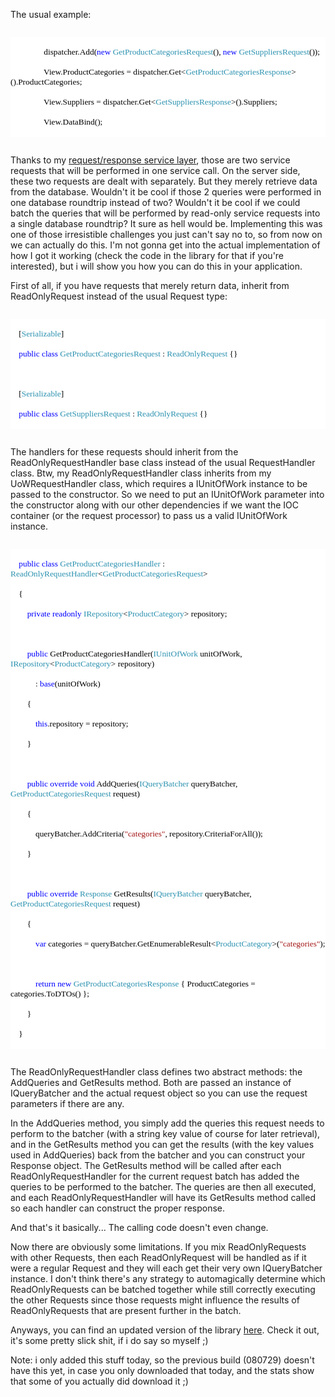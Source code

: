 The usual example:

<code>
<div style="font-family: Consolas; font-size: 10pt; color: black; background: white;">
<p style="margin: 0px;">&nbsp;&nbsp;&nbsp; &nbsp;&nbsp;&nbsp; &nbsp;&nbsp;&nbsp; &nbsp;&nbsp;&nbsp; dispatcher.Add(<span style="color: blue;">new</span> <span style="color: #2b91af;">GetProductCategoriesRequest</span>(), <span style="color: blue;">new</span> <span style="color: #2b91af;">GetSuppliersRequest</span>());</p>
<p style="margin: 0px;">&nbsp;&nbsp;&nbsp; &nbsp;&nbsp;&nbsp; &nbsp;&nbsp;&nbsp; &nbsp;&nbsp;&nbsp; View.ProductCategories = dispatcher.Get&lt;<span style="color: #2b91af;">GetProductCategoriesResponse</span>&gt;().ProductCategories;</p>
<p style="margin: 0px;">&nbsp;&nbsp;&nbsp; &nbsp;&nbsp;&nbsp; &nbsp;&nbsp;&nbsp; &nbsp;&nbsp;&nbsp; View.Suppliers = dispatcher.Get&lt;<span style="color: #2b91af;">GetSuppliersResponse</span>&gt;().Suppliers;</p>
<p style="margin: 0px;">&nbsp;&nbsp;&nbsp; &nbsp;&nbsp;&nbsp; &nbsp;&nbsp;&nbsp; &nbsp;&nbsp;&nbsp; View.DataBind();</p>
</div>
</code>

Thanks to my <a href="http://davybrion.com/blog/2008/07/the-request-response-service-layer/">request/response service layer</a>, those are two service requests that will be performed in one service call.  On the server side, these two requests are dealt with separately.  But they merely retrieve data from the database.  Wouldn't it be cool if those 2 queries were performed in one database roundtrip instead of two?  Wouldn't it be cool if we could batch the queries that will be performed by read-only service requests into a single database roundtrip? It sure as hell would be. Implementing this was one of those irresistible challenges you just can't say no to, so from now on we can actually do this.  I'm not gonna get into the actual implementation of how I got it working (check the code in the library for that if you're interested), but i will show you how you can do this in your application.

First of all, if you have requests that merely return data, inherit from ReadOnlyRequest instead of the usual Request type:

<code>
<div style="font-family: Consolas; font-size: 10pt; color: black; background: white;">
<p style="margin: 0px;">&nbsp;&nbsp;&nbsp; [<span style="color: #2b91af;">Serializable</span>]</p>
<p style="margin: 0px;">&nbsp;&nbsp;&nbsp; <span style="color: blue;">public</span> <span style="color: blue;">class</span> <span style="color: #2b91af;">GetProductCategoriesRequest</span> : <span style="color: #2b91af;">ReadOnlyRequest</span> {}</p>
<p style="margin: 0px;">&nbsp;</p>
<p style="margin: 0px;">&nbsp;&nbsp;&nbsp; [<span style="color: #2b91af;">Serializable</span>]</p>
<p style="margin: 0px;">&nbsp;&nbsp;&nbsp; <span style="color: blue;">public</span> <span style="color: blue;">class</span> <span style="color: #2b91af;">GetSuppliersRequest</span> : <span style="color: #2b91af;">ReadOnlyRequest</span> {}</p>
</div>
</code>

The handlers for these requests should inherit from the ReadOnlyRequestHandler base class instead of the usual RequestHandler class.  Btw, my ReadOnlyRequestHandler class inherits from my UoWRequestHandler class, which requires a IUnitOfWork instance to be passed to the constructor.  So we need to put an IUnitOfWork parameter into the constructor along with our other dependencies if we want the IOC container (or the request processor) to pass us a valid IUnitOfWork instance.

<code>
<div style="font-family: Consolas; font-size: 10pt; color: black; background: white;">
<p style="margin: 0px;">&nbsp;&nbsp;&nbsp; <span style="color: blue;">public</span> <span style="color: blue;">class</span> <span style="color: #2b91af;">GetProductCategoriesHandler</span> : <span style="color: #2b91af;">ReadOnlyRequestHandler</span>&lt;<span style="color: #2b91af;">GetProductCategoriesRequest</span>&gt;</p>
<p style="margin: 0px;">&nbsp;&nbsp;&nbsp; {</p>
<p style="margin: 0px;">&nbsp;&nbsp;&nbsp; &nbsp;&nbsp;&nbsp; <span style="color: blue;">private</span> <span style="color: blue;">readonly</span> <span style="color: #2b91af;">IRepository</span>&lt;<span style="color: #2b91af;">ProductCategory</span>&gt; repository;</p>
<p style="margin: 0px;">&nbsp;</p>
<p style="margin: 0px;">&nbsp;&nbsp;&nbsp; &nbsp;&nbsp;&nbsp; <span style="color: blue;">public</span> GetProductCategoriesHandler(<span style="color: #2b91af;">IUnitOfWork</span> unitOfWork, <span style="color: #2b91af;">IRepository</span>&lt;<span style="color: #2b91af;">ProductCategory</span>&gt; repository) </p>
<p style="margin: 0px;">&nbsp;&nbsp;&nbsp; &nbsp;&nbsp;&nbsp; &nbsp;&nbsp;&nbsp; : <span style="color: blue;">base</span>(unitOfWork)</p>
<p style="margin: 0px;">&nbsp;&nbsp;&nbsp; &nbsp;&nbsp;&nbsp; {</p>
<p style="margin: 0px;">&nbsp;&nbsp;&nbsp; &nbsp;&nbsp;&nbsp; &nbsp;&nbsp;&nbsp; <span style="color: blue;">this</span>.repository = repository;</p>
<p style="margin: 0px;">&nbsp;&nbsp;&nbsp; &nbsp;&nbsp;&nbsp; }</p>
<p style="margin: 0px;">&nbsp;</p>
<p style="margin: 0px;">&nbsp;&nbsp;&nbsp; &nbsp;&nbsp;&nbsp; <span style="color: blue;">public</span> <span style="color: blue;">override</span> <span style="color: blue;">void</span> AddQueries(<span style="color: #2b91af;">IQueryBatcher</span> queryBatcher, <span style="color: #2b91af;">GetProductCategoriesRequest</span> request)</p>
<p style="margin: 0px;">&nbsp;&nbsp;&nbsp; &nbsp;&nbsp;&nbsp; {</p>
<p style="margin: 0px;">&nbsp;&nbsp;&nbsp; &nbsp;&nbsp;&nbsp; &nbsp;&nbsp;&nbsp; queryBatcher.AddCriteria(<span style="color: #a31515;">"categories"</span>, repository.CriteriaForAll());</p>
<p style="margin: 0px;">&nbsp;&nbsp;&nbsp; &nbsp;&nbsp;&nbsp; }</p>
<p style="margin: 0px;">&nbsp;</p>
<p style="margin: 0px;">&nbsp;&nbsp;&nbsp; &nbsp;&nbsp;&nbsp; <span style="color: blue;">public</span> <span style="color: blue;">override</span> <span style="color: #2b91af;">Response</span> GetResults(<span style="color: #2b91af;">IQueryBatcher</span> queryBatcher, <span style="color: #2b91af;">GetProductCategoriesRequest</span> request)</p>
<p style="margin: 0px;">&nbsp;&nbsp;&nbsp; &nbsp;&nbsp;&nbsp; {</p>
<p style="margin: 0px;">&nbsp;&nbsp;&nbsp; &nbsp;&nbsp;&nbsp; &nbsp;&nbsp;&nbsp; <span style="color: blue;">var</span> categories = queryBatcher.GetEnumerableResult&lt;<span style="color: #2b91af;">ProductCategory</span>&gt;(<span style="color: #a31515;">"categories"</span>);</p>
<p style="margin: 0px;">&nbsp;</p>
<p style="margin: 0px;">&nbsp;&nbsp;&nbsp; &nbsp;&nbsp;&nbsp; &nbsp;&nbsp;&nbsp; <span style="color: blue;">return</span> <span style="color: blue;">new</span> <span style="color: #2b91af;">GetProductCategoriesResponse</span> { ProductCategories = categories.ToDTOs() };</p>
<p style="margin: 0px;">&nbsp;&nbsp;&nbsp; &nbsp;&nbsp;&nbsp; }</p>
<p style="margin: 0px;">&nbsp;&nbsp;&nbsp; }</p>
</div>
</code>

The ReadOnlyRequestHandler class defines two abstract methods: the AddQueries and GetResults method.  Both are passed an instance of IQueryBatcher and the actual request object so you can use the request parameters if there are any.

In the AddQueries method, you simply add the queries this request needs to perform to the batcher (with a string key value of course for later retrieval), and in the GetResults method you can get the results (with the key values used in AddQueries) back from the batcher and you can construct your Response object.  The GetResults method will be called after each ReadOnlyRequestHandler for the current request batch has added the queries to be performed to the batcher.  The queries are then all executed, and each ReadOnlyRequestHandler will have its GetResults method called so each handler can construct the proper response.

And that's it basically... The calling code doesn't even change. 

Now there are obviously some limitations. If you mix ReadOnlyRequests with other Requests, then each ReadOnlyRequest will be handled as if it were a regular Request and they will each get their very own IQueryBatcher instance.  I don't think there's any strategy to automagically determine which ReadOnlyRequests can be batched together while still correctly executing the other Requests since those requests might influence the results of ReadOnlyRequests that are present further in the batch.

Anyways, you can find an updated version of the library <a href="http://davybrion.com/blog/stuff/">here</a>.  Check it out, it's some pretty slick shit, if i do say so myself ;)

Note: i only added this stuff today, so the previous build (080729) doesn't have this yet, in case you only downloaded that today, and the stats show that some of you actually did download it ;)